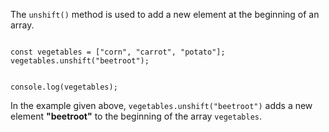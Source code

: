 The `unshift()` method is used to add a new element at the beginning of an array.

<codeblock language="javascript" type="lesson">
<code>
const vegetables = ["corn", "carrot", "potato"];
vegetables.unshift("beetroot");

console.log(vegetables);
</code>
</codeblock>

In the example given above,
`vegetables.unshift("beetroot")`
adds a new element **"beetroot"**
to the beginning of the array `vegetables`.
